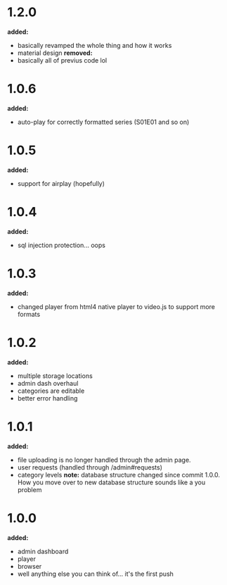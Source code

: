 # 1.2.0
**added:**
* basically revamped the whole thing and how it works
* material design
**removed:**
* basically all of previus code lol

# 1.0.6
**added:**
* auto-play for correctly formatted series (S01E01 and so on)

# 1.0.5
**added:**
* support for airplay (hopefully)

# 1.0.4
**added:**
* sql injection protection... oops

# 1.0.3
**added:**
* changed player from html4 native player to video.js to support more formats

# 1.0.2
**added:**
* multiple storage locations
* admin dash overhaul
* categories are editable
* better error handling

# 1.0.1
**added:**
* file uploading is no longer handled through the admin page.
* user requests (handled through /admin#requests)
* category levels
**note:**
database structure changed since commit 1.0.0. How you move over to new database structure sounds like a you problem

# 1.0.0
**added:**
* admin dashboard
* player
* browser
* well anything else you can think of... it's the first push